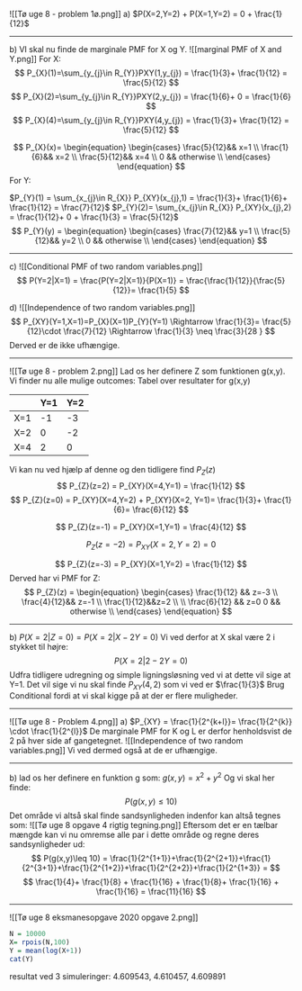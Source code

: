 ![[Tø uge 8 - problem 1ø.png]]
a)
$P(X=2,Y=2) + P(X=1,Y=2) = 0 + \frac{1}{12}$ 
___
b)
VI skal nu finde de marginale PMF for X og Y.
![[marginal PMF of X and Y.png]]
For X:
$$
P_{X}(1)=\sum_{y_{j}\in R_{Y}}PXY(1,y_{j}) = \frac{1}{3}+ \frac{1}{12} = \frac{5}{12}
$$
$$
P_{X}(2)=\sum_{y_{j}\in R_{Y}}PXY(2,y_{j}) = \frac{1}{6}+ 0 = \frac{1}{6}
$$
$$
P_{X}(4)=\sum_{y_{j}\in R_{Y}}PXY(4,y_{j}) = \frac{1}{3}+ \frac{1}{12} = \frac{5}{12}
$$

$$
P_{X}(x)=
\begin{equation}
\begin{cases} 
\frac{5}{12}&& x=1 \\
\frac{1}{6}&& x=2 \\
\frac{5}{12}&& x=4 \\
0 && otherwise \\
\end{cases}
\end{equation}
$$
For Y:

$P_{Y}(1) = \sum_{x_{j}\in R_{X}} P_{XY}(x_{j},1) = \frac{1}{3}+ \frac{1}{6}+ \frac{1}{12} = \frac{7}{12}$
$P_{Y}(2)= \sum_{x_{j}\in R_{X}} P_{XY}(x_{j},2) = \frac{1}{12}+ 0 + \frac{1}{3} = \frac{5}{12}$
$$
P_{Y}(y) =
\begin{equation}
\begin{cases}
\frac{7}{12}&& y=1 \\
\frac{5}{12}&& y=2  \\
0 && otherwise \\
\end{cases}
\end{equation}
$$
___
c)
![[Conditional PMF of two random variables.png]]
 $$
 P(Y=2|X=1) = \frac{P(Y=2|X=1)}{P(X=1)} = \frac{\frac{1}{12}}{\frac{5}{12}}= \frac{1}{5} 
 $$
 
d)
![[Independence of two random variables.png]]
$$
P_{XY}(Y=1,X=1)=P_{X}(X=1)P_{Y}(Y=1) \Rightarrow \frac{1}{3}= \frac{5}{12}\cdot \frac{7}{12} \Rightarrow \frac{1}{3} \neq  \frac{3}{28 }
$$
Derved er de ikke ufhængige.
___
![[Tø uge 8 - problem 2.png]]
Lad os her definere Z som funktionen g(x,y).
Vi finder nu alle mulige outcomes:
Tabel over resultater for g(x,y)

|      |   Y=1   |Y=2      |
|:-----|:-----|:-----|
|  X=1    |   -1   |   -3   |
|   X=2   |   0   |  -2    |
|    X=4  |   2   |   0   |

Vi kan nu ved hjælp af denne og den tidligere find $P_{Z}(z)$
$$
P_{Z}(z=2) = P_{XY}(X=4,Y=1) = \frac{1}{12}
$$
$$
P_{Z}(z=0) = P_{XY}(X=4,Y=2) + P_{XY}(X=2, Y=1)= \frac{1}{3}+ \frac{1}{6}= \frac{6}{12}
$$

$$
P_{Z}(z=-1) = P_{XY}(X=1,Y=1) = \frac{4}{12}
$$

$$
P_{Z}(z=-2) = P_{XY}(X=2,Y=2) = 0
$$

$$
P_{Z}(z=-3) = P_{XY}(X=1,Y=2) = \frac{1}{12}
$$
Derved har vi PMF for Z:
$$
P_{Z}(z) =
\begin{equation}
\begin{cases} 
\frac{1}{12} && z=-3 \\
\frac{4}{12}&& z=-1 \\
\frac{1}{12}&&z=2 \\ \\
\frac{6}{12} && z=0
0 && otherwise \\
\end{cases}
\end{equation}
$$
 
___
b)
$P(X=2|Z=0) = P(X=2|X-2Y=0)$
Vi ved derfor at X skal være 2 i stykket til højre:
$$
P(X=2|2-2Y=0)
$$
Udfra tidligere udregning  og simple ligningsløsning ved vi at dette vil sige at Y=1. Det vil sige vi nu skal finde $P_{XY}(4,2)$ som vi ved er $\frac{1}{3}$ Brug Conditional fordi at vi skal kigge på at der er flere muligheder.

___

![[Tø uge 8 - Problem 4.png]]
a)
$P_{XY} = \frac{1}{2^{k+l}}= \frac{1}{2^{k}} \cdot \frac{1}{2^{l}}$ 
De marginale PMF for K og L er derfor henholdsvist de 2 på hver side af gangetegnet.
![[Independence of two random variables.png]]
Vi ved dermed også at de er ufhængige.
___
b)
lad os her definere en funktion g som: $g(x,y)=x^2+y^2$
Og vi skal her finde:
$$
P(g(x,y)\leq 10)
$$
Det område vi altså skal finde sandsynligheden indenfor kan altså tegnes som:
![[Tø uge 8 opgave 4 rigtig tegning.png]]
Eftersom det er en tælbar mængde kan vi nu omremse alle par i dette område og regne deres sandsynligheder ud:
$$
P(g(x,y)\leq 10) =
\frac{1}{2^{1+1}}+\frac{1}{2^{2+1}}+\frac{1}{2^{3+1}}+\frac{1}{2^{1+2}}+\frac{1}{2^{2+2}}+\frac{1}{2^{1+3}} =
$$
$$
\frac{1}{4}+ \frac{1}{8} + \frac{1}{16} + \frac{1}{8}+ \frac{1}{16} + \frac{1}{16} = \frac{11}{16}
$$
___

![[Tø uge 8 eksmanesopgave 2020 opgave 2.png]]
```R
N = 10000
X= rpois(N,100)
Y = mean(log(X+1))
cat(Y)
```
resultat ved 3 simuleringer:
4.609543, 4.610457, 4.609891
